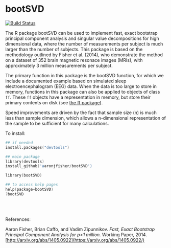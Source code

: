 bootSVD
=======
[![Build Status](https://travis-ci.org/aaronjfisher/bootSVD.png?branch=master)](https://travis-ci.org/aaronjfisher/bootSVD)

The R package bootSVD can be used to implement fast, exact bootstrap principal component analysis and singular value decompositions for high dimensional data, where the number of measurements per subject is much larger than the number of subjects. This package is based on the methodology outlined by Fisher et al. (2014), who demonstrate the method on a dataset of 352 brain magnetic resonace images (MRIs), with approximately 3 million measurements per subject.

The primary function in this package is the bootSVD function, for which we include a documented example based on simulated sleep electroencephalogram (EEG) data. When the data is too large to store in memory, functions in this package can also be applied to objects of class `ff`. These `ff` objects have a representation in memory, but store their primary contents on disk (see [the ff package](https://CRAN.R-project.org/package=ff)). 

Speed improvements are driven by the fact that sample size (n) is much less than sample dimension, which allows a n-dimensional representation of the sample to be sufficient for many calculations.

To install:
```S
## if needed
install.packages("devtools")

## main package
library(devtools)
install_github('aaronjfisher/bootSVD')

library(bootSVD)

## to access help pages
help(package=bootSVD)
?bootSVD
``` 
<br/><br/>

References: 

Aaron Fisher, Brian Caffo, and Vadim Zipunnikov. *Fast, Exact Bootstrap Principal Component Analysis for p>1 million.* Working Paper, 2014. [http://arxiv.org/abs/1405.0922](https://arxiv.org/abs/1405.0922/)







